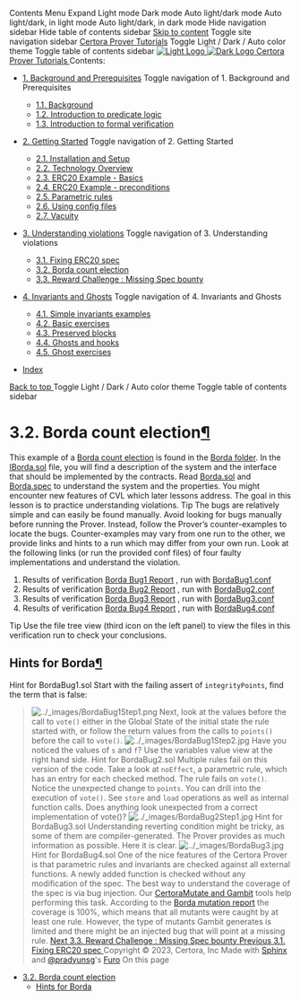 Contents Menu Expand Light mode Dark mode Auto light/dark mode Auto light/dark, in light mode Auto light/dark, in dark mode
Hide navigation sidebar
Hide table of contents sidebar
[Skip to content](https://docs.certora.com/projects/tutorials/en/latest/lesson3_violations/borda_bugs.html#furo-main-content)
Toggle site navigation sidebar
[Certora Prover Tutorials](https://docs.certora.com/projects/tutorials/en/latest/index.html)
Toggle Light / Dark / Auto color theme
Toggle table of contents sidebar
[ ![Light Logo](https://docs.certora.com/projects/tutorials/en/latest/_static/logo.svg) ![Dark Logo](https://docs.certora.com/projects/tutorials/en/latest/_static/logo.svg) Certora Prover Tutorials ](https://docs.certora.com/projects/tutorials/en/latest/index.html)
Contents:
  * [1. Background and Prerequisites](https://docs.certora.com/projects/tutorials/en/latest/lesson1_prerequisites/index.html)
Toggle navigation of 1. Background and Prerequisites
    * [1.1. Background](https://docs.certora.com/projects/tutorials/en/latest/lesson1_prerequisites/background.html)
    * [1.2. Introduction to predicate logic](https://docs.certora.com/projects/tutorials/en/latest/lesson1_prerequisites/propositional_logic.html)
    * [1.3. Introduction to formal verification](https://docs.certora.com/projects/tutorials/en/latest/lesson1_prerequisites/formal_verification.html)
  * [2. Getting Started](https://docs.certora.com/projects/tutorials/en/latest/lesson2_started/index.html)
Toggle navigation of 2. Getting Started
    * [2.1. Installation and Setup](https://docs.certora.com/projects/tutorials/en/latest/lesson2_started/installation.html)
    * [2.2. Technology Overview](https://docs.certora.com/projects/tutorials/en/latest/lesson2_started/overview.html)
    * [2.3. ERC20 Example - Basics](https://docs.certora.com/projects/tutorials/en/latest/lesson2_started/erc20_example.html)
    * [2.4. ERC20 Example - preconditions](https://docs.certora.com/projects/tutorials/en/latest/lesson2_started/preconditions.html)
    * [2.5. Parametric rules](https://docs.certora.com/projects/tutorials/en/latest/lesson2_started/parametric.html)
    * [2.6. Using config files](https://docs.certora.com/projects/tutorials/en/latest/lesson2_started/config_files.html)
    * [2.7. Vacuity](https://docs.certora.com/projects/tutorials/en/latest/lesson2_started/vacuity.html)
  * [3. Understanding violations](https://docs.certora.com/projects/tutorials/en/latest/lesson3_violations/index.html)
Toggle navigation of 3. Understanding violations
    * [3.1. Fixing ERC20 spec](https://docs.certora.com/projects/tutorials/en/latest/lesson3_violations/erc20_bugs.html)
    * [3.2. Borda count election](https://docs.certora.com/projects/tutorials/en/latest/lesson3_violations/borda_bugs.html)
    * [3.3. Reward Challenge : Missing Spec bounty](https://docs.certora.com/projects/tutorials/en/latest/lesson3_violations/reward_challenge.html)
  * [4. Invariants and Ghosts](https://docs.certora.com/projects/tutorials/en/latest/lesson4_invariants/index.html)
Toggle navigation of 4. Invariants and Ghosts
    * [4.1. Simple invariants examples](https://docs.certora.com/projects/tutorials/en/latest/lesson4_invariants/invariants/simple.html)
    * [4.2. Basic exercises](https://docs.certora.com/projects/tutorials/en/latest/lesson4_invariants/invariants/auction.html)
    * [4.3. Preserved blocks](https://docs.certora.com/projects/tutorials/en/latest/lesson4_invariants/invariants/preserved.html)
    * [4.4. Ghosts and hooks](https://docs.certora.com/projects/tutorials/en/latest/lesson4_invariants/ghosts/basics.html)
    * [4.5. Ghost exercises](https://docs.certora.com/projects/tutorials/en/latest/lesson4_invariants/ghosts/exercises.html)


  * [Index](https://docs.certora.com/projects/tutorials/en/latest/genindex.html)


[ Back to top ](https://docs.certora.com/projects/tutorials/en/latest/lesson3_violations/borda_bugs.html)
Toggle Light / Dark / Auto color theme
Toggle table of contents sidebar
# 3.2. Borda count election[¶](https://docs.certora.com/projects/tutorials/en/latest/lesson3_violations/borda_bugs.html#borda-count-election "Link to this heading")
This example of a [Borda count election](https://en.wikipedia.org/wiki/Borda_count) is found in the [Borda folder](https://github.com/Certora/tutorials-code/tree/master/lesson3_violations/Borda). In the [IBorda.sol](https://github.com/Certora/tutorials-code/blob/master/lesson3_violations/Borda/IBorda.sol) file, you will find a description of the system and the interface that should be implemented by the contracts.
Read [Borda.sol](https://github.com/Certora/tutorials-code/blob/master/lesson3_violations/Borda/Borda.sol) and [Borda.spec](https://github.com/Certora/tutorials-code/blob/master/lesson3_violations/Borda/Borda.spec) to understand the system and the properties. You might encounter new features of CVL which later lessons address. The goal in this lesson is to practice understanding violations.
Tip
The bugs are relatively simple and can easily be found manually. Avoid looking for bugs manually before running the Prover. Instead, follow the Prover’s counter-examples to locate the bugs. Counter-examples may vary from one run to the other, we provide links and hints to a run which may differ from your own run.
Look at the following links (or run the provided conf files) of four faulty implementations and understand the violation.
  1. Results of verification [Borda Bug1 Report](https://prover.certora.com/output/40726/c4d95ca85e5a40459fe0dd79d8b0c501/?anonymousKey=ac4dcc3c47656256210635dbb91666def249c1a5) , run with [BordaBug1.conf](https://github.com/Certora/tutorials-code/blob/master/lesson3_violations/Borda/BordaBug1.conf)
  2. Results of verification [Borda Bug2 Report](https://prover.certora.com/output/40726/524ab91545cb4922b58cf8828bc5a520/?anonymousKey=b3c2f343ab6fb5784449cf291b6db8cc62f000a6) , run with [BordaBug2.conf](https://github.com/Certora/tutorials-code/blob/master/lesson3_violations/Borda/BordaBug2.conf)
  3. Results of verification [Borda Bug3 Report](https://prover.certora.com/output/40726/e55818685ef548ce84598140f547dd33/?anonymousKey=3ebd1c35d8ce0c6a545d99bc60582474a7a54c8a) , run with [BordaBug3.conf](https://github.com/Certora/tutorials-code/blob/master/lesson3_violations/Borda/BordaBug3.conf)
  4. Results of verification [Borda Bug4 Report](https://prover.certora.com/output/40726/05d705362db141318e5cbae1dca763f7/?anonymousKey=1421d1e2b4702a538a8cc3690dd6160046527094) , run with [BordaBug4.conf](https://github.com/Certora/tutorials-code/blob/master/lesson3_violations/Borda/BordaBug4.conf)


Tip
Use the file tree view (third icon on the left panel) to view the files in this verification run to check your conclusions.
## Hints for Borda[¶](https://docs.certora.com/projects/tutorials/en/latest/lesson3_violations/borda_bugs.html#hints-for-borda "Link to this heading")
Hint for BordaBug1.sol
Start with the failing assert of `integrityPoints`, find the term that is false:
> ![../_images/BordaBug1Step1.png](https://docs.certora.com/projects/tutorials/en/latest/_images/BordaBug1Step1.png)
Next, look at the values before the call to `vote()` either in the Global State of the initial state the rule started with, or follow the return values from the calls to `points()` before the call to `vote()`.
![../_images/BordaBug1Step2.jpg](https://docs.certora.com/projects/tutorials/en/latest/_images/BordaBug1Step2.jpg)
Have you noticed the values of `s` and `f`? Use the variables value view at the right hand side.
Hint for BordaBug2.sol
Multiple rules fail on this version of the code. Take a look at `noEffect`, a parametric rule, which has an entry for each checked method. The rule fails on `vote()`. Notice the unexpected change to `points`. You can drill into the execution of `vote()`. See `store` and `load` operations as well as internal function calls. Does anything look unexpected from a correct implementation of vote()?
![../_images/BordaBug2Step1.jpg](https://docs.certora.com/projects/tutorials/en/latest/_images/BordaBug2Step1.jpg)
Hint for BordaBug3.sol
Understanding reverting condition might be tricky, as some of them are compiler-generated. The Prover provides as much information as possible. Here it is clear.
![../_images/BordaBug3.jpg](https://docs.certora.com/projects/tutorials/en/latest/_images/BordaBug3.jpg)
Hint for BordaBug4.sol
One of the nice features of the Certora Prover is that parametric rules and invariants are checked against all external functions. A newly added function is checked without any modification of the spec.
The best way to understand the coverage of the spec is via bug injection. Our [CertoraMutate and Gambit](https://docs.certora.com/en/latest/docs/gambit/index.html) tools help performing this task. According to the [Borda mutation report](https://mutation-testing.certora.com/?id=8f778b32-ecd8-4ebd-9e6a-d39904873cfa&anonymousKey=4e8e7f60-43f5-4e8b-8edc-0d8867195477) the coverage is 100%, which means that all mutants were caught by at least one rule. However, the type of mutants Gambit generates is limited and there might be an injected bug that will point at a missing rule.
[ Next 3.3. Reward Challenge : Missing Spec bounty ](https://docs.certora.com/projects/tutorials/en/latest/lesson3_violations/reward_challenge.html) [ Previous 3.1. Fixing ERC20 spec ](https://docs.certora.com/projects/tutorials/en/latest/lesson3_violations/erc20_bugs.html)
Copyright © 2023, Certora, Inc 
Made with [Sphinx](https://www.sphinx-doc.org/) and [@pradyunsg](https://pradyunsg.me)'s [Furo](https://github.com/pradyunsg/furo)
On this page 
  * [3.2. Borda count election](https://docs.certora.com/projects/tutorials/en/latest/lesson3_violations/borda_bugs.html)
    * [Hints for Borda](https://docs.certora.com/projects/tutorials/en/latest/lesson3_violations/borda_bugs.html#hints-for-borda)


